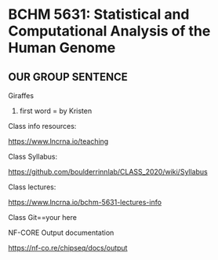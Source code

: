 # BCHM 5631: Statistical and Computational Analysis of the Human Genome

## OUR GROUP SENTENCE

Giraffes

1. first word = by Kristen


Class info resources: 

https://www.lncrna.io/teaching


Class Syllabus: 

https://github.com/boulderrinnlab/CLASS_2020/wiki/Syllabus


Class lectures: 

https://www.lncrna.io/bchm-5631-lectures-info

Class Git==your here

NF-CORE Output documentation

https://nf-co.re/chipseq/docs/output
